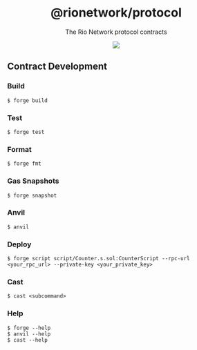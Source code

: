 <h1 align="center">
  @rionetwork/protocol
</h1>
<p align="center">
  The Rio Network protocol contracts
</p>
<p align="center">
  <a href="https://rio.network/">
    <img src="https://img.shields.io/badge/website-rio.network-blue">
  </a>
</p>

## Contract Development

### Build

```shell
$ forge build
```

### Test

```shell
$ forge test
```

### Format

```shell
$ forge fmt
```

### Gas Snapshots

```shell
$ forge snapshot
```

### Anvil

```shell
$ anvil
```

### Deploy

```shell
$ forge script script/Counter.s.sol:CounterScript --rpc-url <your_rpc_url> --private-key <your_private_key>
```

### Cast

```shell
$ cast <subcommand>
```

### Help

```shell
$ forge --help
$ anvil --help
$ cast --help
```
